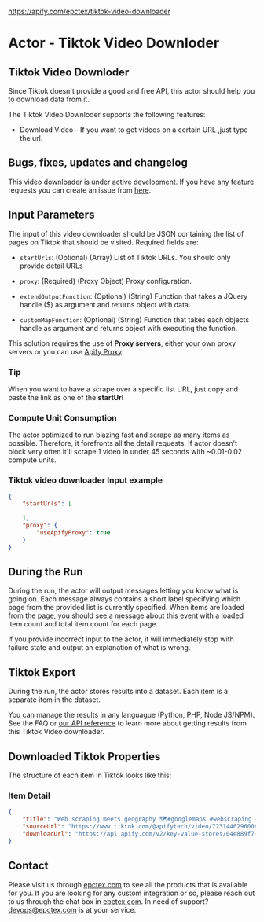 https://apify.com/epctex/tiktok-video-downloader

# Actor - Tiktok Video Downloder

## Tiktok Video Downloder

Since Tiktok  doesn't provide a good and free API, this actor should help you to download data from it.

The Tiktok Video Downloder supports the following features:

-   Download Video - If you want to get videos on a certain URL ,just type the url.

## Bugs, fixes, updates and changelog

This video downloader is under active development. If you have any feature requests you can create an issue from [here](https://github.com/epctex/tiktok-video-downloader/issues).


## Input Parameters

The input of this video downloader should be JSON containing the list of pages on Tiktok that should be visited. Required fields are:

- `startUrls`: (Optional) (Array) List of Tiktok URLs. You should only provide detail URLs

- `proxy`: (Required) (Proxy Object) Proxy configuration.

- `extendOutputFunction`: (Optional) (String) Function that takes a JQuery handle ($) as argument and returns object with data.

- `customMapFunction`: (Optional) (String) Function that takes each objects handle as argument and returns object with executing the function.

This solution requires the use of **Proxy servers**, either your own proxy servers or you can use [Apify Proxy](https://www.apify.com/docs/proxy).

### Tip

When you want to have a scrape over a specific list URL, just copy and paste the link as one of the **startUrl**

### Compute Unit Consumption

The actor optimized to run blazing fast and scrape as many items as possible. Therefore, it forefronts all the detail requests. If actor doesn't block very often it'll scrape 1 video in under 45 seconds with ~0.01-0.02 compute units.

### Tiktok video downloader Input example

```json
{
    "startUrls": [

    ],
    "proxy": {
        "useApifyProxy": true
    }
}
```

## During the Run

During the run, the actor will output messages letting you know what is going on. Each message always contains a short label specifying which page from the provided list is currently specified.
When items are loaded from the page, you should see a message about this event with a loaded item count and total item count for each page.

If you provide incorrect input to the actor, it will immediately stop with failure state and output an explanation of what is wrong.

## Tiktok Export

During the run, the actor stores results into a dataset. Each item is a separate item in the dataset.

You can manage the results in any languague (Python, PHP, Node JS/NPM). See the FAQ or <a href="https://www.apify.com/docs/api" target="blank">our API reference</a> to learn more about getting results from this Tiktok Video downloader.

## Downloaded Tiktok Properties

The structure of each item in Tiktok looks like this:

### Item Detail

```json
{
	"title": "Web scraping meets geography 🗺️#googlemaps #webscraping #dataextraction #geolocation #coordinates #api #data",
	"sourceUrl": "https://www.tiktok.com/@apifytech/video/7231446296006020379",
	"downloadUrl": "https://api.apify.com/v2/key-value-stores/04e889f7-a2c2-4ed3-ad68-e27c9700e68c/records/7231446296006020379"
}
```

## Contact 
Please visit us through [epctex.com](https://epctex.com) to see all the products that is available for you. If you are looking for any custom integration or so, please reach out to us through the chat box in [epctex.com](https://epctex.com). In need of support? [devops@epctex.com](mailto:devops@epctex.com) is at your service.
